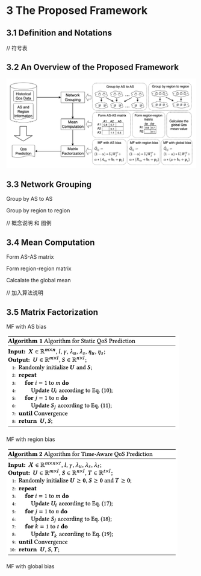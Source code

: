 # 3 The Proposed Framework

## 3.1 Definition and Notations

// 符号表

## 3.2 An Overview of the Proposed Framework

![image-20220128180407182](image-20220128180407182.png)

## 3.3 Network Grouping

Group by AS to AS

Group by region to region

// 概念说明 和 图例

## 3.4 Mean Computation

Form AS-AS matrix

Form region-region matrix

Calcalate the global mean

// 加入算法说明

## 3.5 Matrix Factorization

MF with AS bias

![image-20220129232301094](image-20220129232301094.png)

MF with region bias

![image-20220129232411853](image-20220129232411853.png)

MF with global bias



